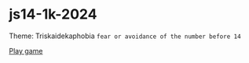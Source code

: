 # js14-1k-2024
Theme: Triskaidekaphobia `fear or avoidance of the number before 14`

[Play game](./game/)
